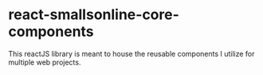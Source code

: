 # react-smallsonline-core-components

This reactJS library is meant to house the reusable components I utilize for multiple web projects.